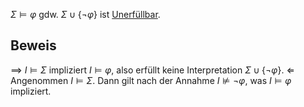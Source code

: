 
$\Sigma \vDash \varphi \text{ gdw. } \Sigma\cup\lbrace \neg \varphi \rbrace$ ist [Unerfüllbar](Unerfüllbar.md).

## Beweis
$\implies$ $I\vDash \Sigma$ impliziert $I \vDash \varphi$, also erfüllt keine Interpretation $\Sigma \cup \lbrace \neg \varphi \rbrace$.
$\Longleftarrow$ Angenommen $I\vDash \Sigma$. Dann gilt nach der Annahme $I\not \vDash \neg \varphi$, was $I\vDash \varphi$ impliziert.

